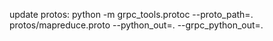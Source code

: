 update protos:
python -m grpc_tools.protoc --proto_path=. protos/mapreduce.proto --python_out=. --grpc_python_out=.